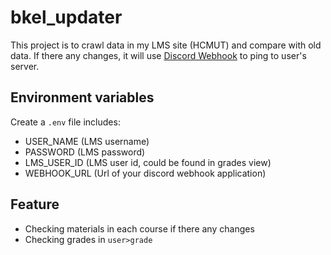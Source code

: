 #  bkel_updater
This project is to crawl data in my LMS site (HCMUT) and compare with old data. If there any changes, it will use [Discord Webhook](https://discord.com/developers/docs/resources/webhook) to ping to user's server.

## Environment variables
Create a `.env` file includes:
- USER_NAME (LMS username)
- PASSWORD (LMS password)
- LMS_USER_ID (LMS user id, could be found in grades view)
- WEBHOOK_URL (Url of your discord webhook application)

## Feature
- Checking materials in each course if there any changes
- Checking grades in `user>grade`
